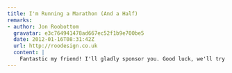 ```yaml
---
title: I'm Running a Marathon (And a Half)
remarks:
- author: Jon Roobottom
  gravatar: e3c764941478ad667ec52f1b9e700be5
  date: 2012-01-16T08:31:42Z
  url: http://roodesign.co.uk
  content: |
    Fantastic my friend! I'll gladly sponsor you. Good luck, we'll try and get down on the big day to come support you.
---
```

